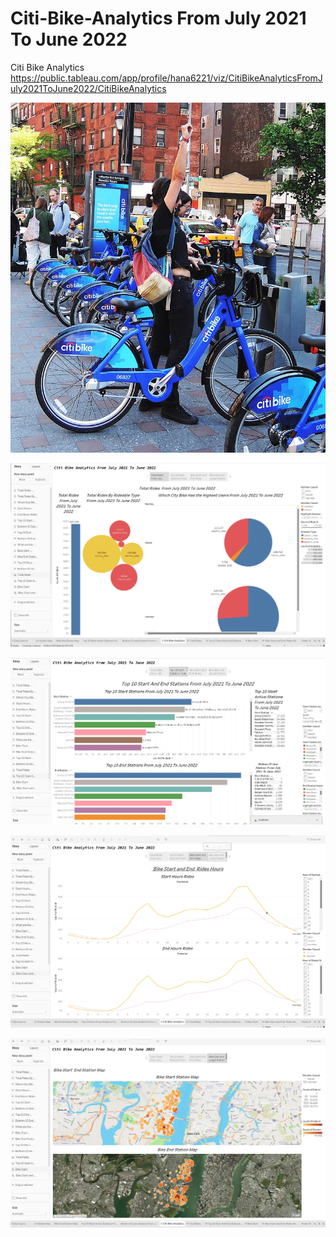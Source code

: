 # Citi-Bike-Analytics From July 2021 To June 2022

Citi Bike Analytics https://public.tableau.com/app/profile/hana6221/viz/CitiBikeAnalyticsFromJuly2021ToJune2022/CitiBikeAnalytics

![](https://github.com/HanaTafesse/Tableau-Citi-Bike-Analytics/blob/main/Images/citi_bike_station_bikes.jpg)


![](https://github.com/HanaTafesse/Tableau-Citi-Bike-Analytics/blob/main/Images/Total%20Rides%20%20From%20July%202021%20To%20June%202022.png)


![](https://github.com/HanaTafesse/Tableau-Citi-Bike-Analytics/blob/main/Images/Top%2010%20Start%20Stations%20From%20July%202021%20To%20June%202022.png)


![](https://github.com/HanaTafesse/Tableau-Citi-Bike-Analytics/blob/main/Images/Bike%20Start%20and%20End%20%20Rides.png)


![](https://github.com/HanaTafesse/Tableau-Citi-Bike-Analytics/blob/main/Images/Bike_Star_and_yulyet_Station_Map.png)